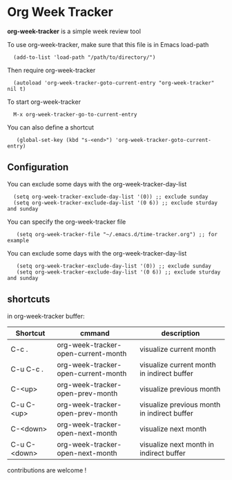 # Org Week Tracker

**org-week-tracker** is a simple week review tool

To use org-week-tracker, make sure that this file is in Emacs load-path  
``` emacs-lisp
  (add-to-list 'load-path "/path/to/directory/")
```

Then require org-week-tracker  
``` emacs-lisp
  (autoload 'org-week-tracker-goto-current-entry "org-week-tracker" nil t)
```

To start org-week-tracker  
``` emacs-lisp
  M-x org-week-tracker-go-to-current-entry
```
You can also define a shortcut
``` emacs-lisp
   (global-set-key (kbd "s-<end>") 'org-week-tracker-goto-current-entry)
```

## Configuration

You can exclude some days with the org-week-tracker-day-list  
``` emacs-lisp
  (setq org-week-tracker-exclude-day-list '(0)) ;; exclude sunday  
  (setq org-week-tracker-exclude-day-list '(0 6)) ;; exclude sturday and sunday
```
You can specify the org-week-tracker file
``` emacs-lisp
   (setq org-week-tracker-file "~/.emacs.d/time-tracker.org") ;; for example
```
You can exclude some days with the org-week-tracker-day-list
``` emacs-lisp
   (setq org-week-tracker-exclude-day-list '(0)) ;; exclude sunday
   (setq org-week-tracker-exclude-day-list '(0 6)) ;; exclude sturday and sunday
```

## shortcuts
in org-week-tracker buffer:

| Shortcut       | cmmand                              | description                                 |
| -------------- | ----------------------------------- | ------------------------------------------- |
| C-c .          | org-week-tracker-open-current-month | visualize current month                     |
| C-u C-c .      | org-week-tracker-open-current-month | visualize current month in indirect buffer  |
| C-\<up\>       | org-week-tracker-open-prev-month    | visualize previous month                    |
| C-u C-\<up\>   | org-week-tracker-open-prev-month    | visualize previous month in indirect buffer |
| C-\<down\>     | org-week-tracker-open-next-month    | visualize next month                        |
| C-u C-\<down\> | org-week-tracker-open-next-month    | visualize next month in indirect buffer     |


contributions are welcome !
